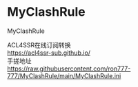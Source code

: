 # MyClashRule
MyClashRule

ACL4SSR在线订阅转换  
https://acl4ssr-sub.github.io/  
手搓地址  
https://raw.githubusercontent.com/ron777-777/MyClashRule/main/MyClashRule.ini  
